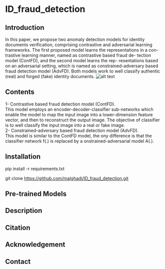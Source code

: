 # ID_fraud_detection
## Introduction  <br />
In this paper, we propose two anomaly detection models for
identity documents verification, comprising contrastive and adversarial learning frameworks.
The first proposed model learns the representations in a con-
trastive learning manner, named as contrastive based fraud de-
tection model (ContFD), and the second model learns the rep-
resentations based on an adversarial setting, which is named as
constrained-adversary based fraud detection model (AdvFD).
Both models work to well classify authentic (real) and forged
(fake) identity documents.
![alt text](https://github.com/malghadi/ID_fraud_detection/blob/ContFD.png?raw=true)

## Contents  <br />
1- Contrastive based fraud detection model (ContFD). <br />
This model employs an encoder-decoder-classifier sub-networks which enable the model to map the input image into a lower-dimension feature vector, and then to reconstruct the output image. The objective of classifier is to well classify the input image into a real or fake image. <br />
2- Constrained-adversary based fraud detection model (AdvFD).<br /> 
This model is similar to the ContFD model, the ony difference is that the classifier network f(.) is replaced by a onstrained-adversarial model A(.).

## Installation <br />

pip install -r requirements.txt

git clone https://github.com/malghadi/ID_fraud_detection.git


## Pre-trained Models <br />


## Description  <br />


## Citation <br />


## Acknowledgement <br />


## Contact  <br />
